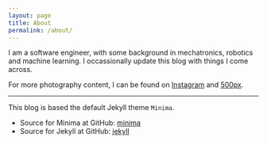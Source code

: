 ```yaml
---
layout: page
title: About
permalink: /about/
---
```


I am a software engineer, with some background in mechatronics, robotics and machine learning. I occassionally update this blog with things I come across.

For more photography content, I can be found on [Instagram](https://www.instagram.com/stevenlee090/) and [500px](https://500px.com/stevenlee090).

---

This blog is based the default Jekyll theme `Minima`.

* Source for Minima at GitHub: [minima](https://github.com/jekyll/minima)
* Source for Jekyll at GitHub: [jekyll](https://github.com/jekyll/jekyll)

